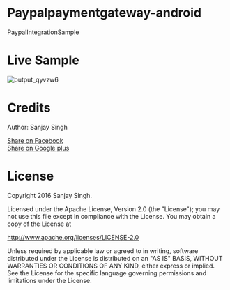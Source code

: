 # Paypalpaymentgateway-android
PaypalIntegrationSample


<h1>Live Sample</h1>

![output_qyvzw6](https://cloud.githubusercontent.com/assets/12843976/15388993/5343a564-1dd2-11e6-9b1b-c893419692f7.gif)

<h1>Credits</h1>

Author: Sanjay Singh 

<a href="http://www.facebook.com/sharer.php?u=https://github.com/SamsetDev/Paypalpaymentgateway-android" class="socialBtn socialBtn--facebook">Share on Facebook</a><br>
<a href="https://plus.google.com/share?url=https://github.com/SamsetDev/Paypalpaymentgateway-android" class="socialBtn socialBtn--facebook">Share on Google plus</a>

<h1>License</h1>

Copyright 2016 Sanjay Singh.

Licensed under the Apache License, Version 2.0 (the "License");
you may not use this file except in compliance with the License.
You may obtain a copy of the License at

   http://www.apache.org/licenses/LICENSE-2.0

Unless required by applicable law or agreed to in writing, software
distributed under the License is distributed on an "AS IS" BASIS,
WITHOUT WARRANTIES OR CONDITIONS OF ANY KIND, either express or implied.
See the License for the specific language governing permissions and
limitations under the License.
